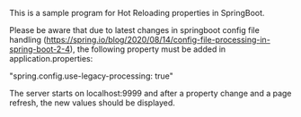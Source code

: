   This is a sample program for Hot Reloading properties in SpringBoot.
  
  Please be aware that due to latest changes in springboot config file handling (https://spring.io/blog/2020/08/14/config-file-processing-in-spring-boot-2-4),
the following property must be added in application.properties: 

  "spring.config.use-legacy-processing: true"

  The server starts on localhost:9999 and after a property change and a page refresh, the new values should be displayed.
